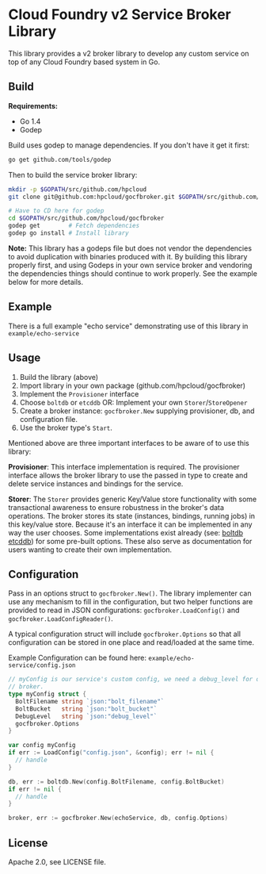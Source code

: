 # Cloud Foundry v2 Service Broker Library

This library provides a v2 broker library to develop any custom service on
top of any Cloud Foundry based system in Go.

## Build

**Requirements:**

* Go 1.4
* Godep

Build uses godep to manage dependencies. If you don't have it get it first:

```bash
go get github.com/tools/godep
```

Then to build the service broker library:

```bash
mkdir -p $GOPATH/src/github.com/hpcloud
git clone git@github.com:hpcloud/gocfbroker.git $GOPATH/src/github.com/hpcloud/gocfbroker

# Have to CD here for godep
cd $GOPATH/src/github.com/hpcloud/gocfbroker
godep get        # Fetch dependencies
godep go install # Install library
```

**Note:** This library has a godeps file but does not vendor the dependencies
to avoid duplication with binaries produced with it. By building this library
properly first, and using Godeps in your own service broker and vendoring the
dependencies things should continue to work properly. See the example below for
more details.

## Example

There is a full example "echo service" demonstrating use of this library in 
`example/echo-service`

## Usage

1. Build the library (above)
2. Import library in your own package (github.com/hpcloud/gocfbroker)
3. Implement the `Provisioner` interface
4. Choose `boltdb` or `etcddb` OR: Implement your own `Storer`/`StoreOpener`
5. Create a broker instance: `gocfbroker.New` supplying provisioner, db, and
   configuration file.
6. Use the broker type's `Start`.

Mentioned above are three important interfaces to be aware of to use this
library:

**Provisioner**:
This interface implementation is required. The provisioner interface allows
the broker library to use the passed in type to create and delete service
instances and bindings for the service.

**Storer**:
The `Storer` provides generic Key/Value store functionality with some transactional
awareness to ensure robustness in the broker's data operations. The broker
stores its state (instances, bindings, running jobs) in this key/value store.
Because it's an interface it can be implemented in any way the user chooses.
Some implementations exist already (see: [boltdb](boltdb) [etcddb](etcddb)) for
some pre-built options. These also serve as documentation for users wanting to
create their own implementation.

## Configuration

Pass in an options struct to `gocfbroker.New()`. The library implementer can
use any mechanism to fill in the configuration, but two helper functions are
provided to read in JSON configurations: `gocfbroker.LoadConfig()` and
`gocfbroker.LoadConfigReader()`.

A typical configuration struct will include `gocfbroker.Options` so that all
configuration can be stored in one place and read/loaded at the same time.

Example Configuration can be found here: `example/echo-service/config.json`

```go
// myConfig is our service's custom config, we need a debug_level for our
// broker.
type myConfig struct {
  BoltFilename string `json:"bolt_filename"`
  BoltBucket   string `json:"bolt_bucket"`
  DebugLevel   string `json:"debug_level"`
  gocfbroker.Options
}

var config myConfig
if err := LoadConfig("config.json", &config); err != nil {
  // handle
}

db, err := boltdb.New(config.BoltFilename, config.BoltBucket)
if err != nil {
  // handle
}

broker, err := gocfbroker.New(echoService, db, config.Options)
```

## License

Apache 2.0, see LICENSE file.
